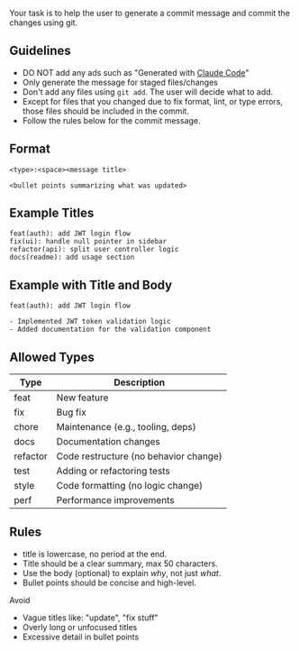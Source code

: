 Your task is to help the user to generate a commit message and commit the changes using git.

## Guidelines

- DO NOT add any ads such as "Generated with [Claude Code](https://claude.ai/code)"
- Only generate the message for staged files/changes
- Don't add any files using `git add`. The user will decide what to add.
- Except for files that you changed due to fix format, lint, or type errors, those files should be included in the commit.
- Follow the rules below for the commit message.


## Format

```
<type>:<space><message title>

<bullet points summarizing what was updated>
```

## Example Titles

```
feat(auth): add JWT login flow
fix(ui): handle null pointer in sidebar
refactor(api): split user controller logic
docs(readme): add usage section
```

## Example with Title and Body

```
feat(auth): add JWT login flow

- Implemented JWT token validation logic
- Added documentation for the validation component
```

## Allowed Types

| Type     | Description                           |
| -------- | ------------------------------------- |
| feat     | New feature                           |
| fix      | Bug fix                               |
| chore    | Maintenance (e.g., tooling, deps)     |
| docs     | Documentation changes                 |
| refactor | Code restructure (no behavior change) |
| test     | Adding or refactoring tests           |
| style    | Code formatting (no logic change)     |
| perf     | Performance improvements              |


## Rules

* title is lowercase, no period at the end.
* Title should be a clear summary, max 50 characters.
* Use the body (optional) to explain *why*, not just *what*.
* Bullet points should be concise and high-level.

Avoid

* Vague titles like: "update", "fix stuff"
* Overly long or unfocused titles
* Excessive detail in bullet points
